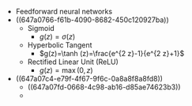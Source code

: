 - Feedforward neural networks
- ((647a0766-f61b-4090-8682-450c120927ba))
	- Sigmoid
		- $g(z)=\sigma(z)$
	- Hyperbolic Tangent
		- $g(z)=\tanh (z)=\frac{e^{2 z}-1}{e^{2 z}+1}$
	- Rectified Linear Unit (ReLU)
		- $g(z)=\max (0, z)$
- ((647a07c4-e79f-4f67-9f6c-0a8a8f8a8fd8))
	- ((647a07fd-0668-4c98-ab16-d85ae74623b3))
	-
